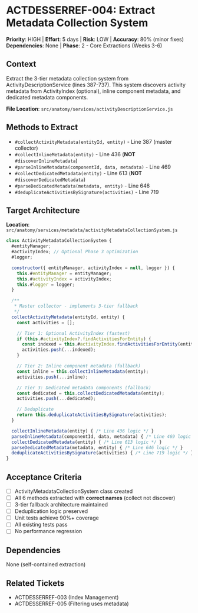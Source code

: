 # ACTDESSERREF-004: Extract Metadata Collection System

**Priority**: HIGH | **Effort**: 5 days | **Risk**: LOW | **Accuracy**: 80% (minor fixes)
**Dependencies**: None | **Phase**: 2 - Core Extractions (Weeks 3-6)

## Context

Extract the 3-tier metadata collection system from ActivityDescriptionService (lines 387-737). This system discovers activity metadata from ActivityIndex (optional), inline component metadata, and dedicated metadata components.

**File Location**: `src/anatomy/services/activityDescriptionService.js`

## Methods to Extract

- `#collectActivityMetadata(entityId, entity)` - Line 387 (master collector)
- `#collectInlineMetadata(entity)` - Line 436 (**NOT** `#discoverInlineMetadata`)
- `#parseInlineMetadata(componentId, data, metadata)` - Line 469
- `#collectDedicatedMetadata(entity)` - Line 613 (**NOT** `#discoverDedicatedMetadata`)
- `#parseDedicatedMetadata(metadata, entity)` - Line 646
- `#deduplicateActivitiesBySignature(activities)` - Line 719

## Target Architecture

**Location**: `src/anatomy/services/metadata/activityMetadataCollectionSystem.js`

```javascript
class ActivityMetadataCollectionSystem {
  #entityManager;
  #activityIndex; // Optional Phase 3 optimization
  #logger;

  constructor({ entityManager, activityIndex = null, logger }) {
    this.#entityManager = entityManager;
    this.#activityIndex = activityIndex;
    this.#logger = logger;
  }

  /**
   * Master collector - implements 3-tier fallback
   */
  collectActivityMetadata(entityId, entity) {
    const activities = [];

    // Tier 1: Optional ActivityIndex (fastest)
    if (this.#activityIndex?.findActivitiesForEntity) {
      const indexed = this.#activityIndex.findActivitiesForEntity(entityId);
      activities.push(...indexed);
    }

    // Tier 2: Inline component metadata (fallback)
    const inline = this.collectInlineMetadata(entity);
    activities.push(...inline);

    // Tier 3: Dedicated metadata components (fallback)
    const dedicated = this.collectDedicatedMetadata(entity);
    activities.push(...dedicated);

    // Deduplicate
    return this.deduplicateActivitiesBySignature(activities);
  }

  collectInlineMetadata(entity) { /* Line 436 logic */ }
  parseInlineMetadata(componentId, data, metadata) { /* Line 469 logic */ }
  collectDedicatedMetadata(entity) { /* Line 613 logic */ }
  parseDedicatedMetadata(metadata, entity) { /* Line 646 logic */ }
  deduplicateActivitiesBySignature(activities) { /* Line 719 logic */ }
}
```

## Acceptance Criteria

- [ ] ActivityMetadataCollectionSystem class created
- [ ] All 6 methods extracted with **correct names** (collect not discover)
- [ ] 3-tier fallback architecture maintained
- [ ] Deduplication logic preserved
- [ ] Unit tests achieve 90%+ coverage
- [ ] All existing tests pass
- [ ] No performance regression

## Dependencies

None (self-contained extraction)

## Related Tickets

- ACTDESSERREF-003 (Index Management)
- ACTDESSERREF-005 (Filtering uses metadata)
